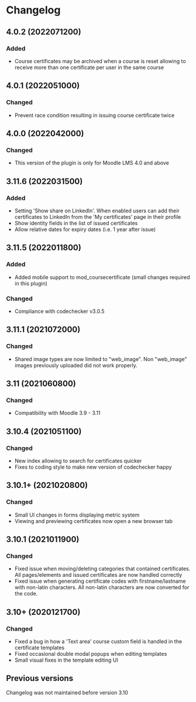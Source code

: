 # Changelog

## 4.0.2 (2022071200)
### Added
- Course certificates may be archived when a course is reset allowing to receive more than one
  certificate per user in the same course

## 4.0.1 (2022051000)
### Changed
- Prevent race condition resulting in issuing course certificate twice

## 4.0.0 (2022042000)
### Changed
- This version of the plugin is only for Moodle LMS 4.0 and above

## 3.11.6 (2022031500)
### Added
- Setting 'Show share on LinkedIn'. When enabled users can add their certificates to LinkedIn
  from the 'My certificates' page in their profile
- Show identity fields in the list of issued certificates
- Allow relative dates for expiry dates (i.e. 1 year after issue)

## 3.11.5 (2022011800)
### Added
- Added mobile support to mod_coursecertificate (small changes required in this plugin)

### Changed
- Compliance with codechecker v3.0.5

## 3.11.1 (2021072000)
### Changed
- Shared image types are now limited to "web_image". Non "web_image" images previously uploaded 
  did not work properly.

## 3.11 (2021060800)
### Changed
- Compatibility with Moodle 3.9 - 3.11

## 3.10.4 (2021051100)
### Changed
- New index allowing to search for certificates quicker
- Fixes to coding style to make new version of codechecker happy

## 3.10.1+ (2021020800)
### Changed
- Small UI changes in forms displaying metric system
- Viewing and previewing certificates now open a new browser tab

## 3.10.1 (2021011900)
### Changed
- Fixed issue when moving/deleting categories that contained certificates. All pages/elements
  and issued certificates are now handled correctly
- Fixed issue when generating certificate codes with firstname/lastname with non-latin characters.
  All non-latin characters are now converted for the code.

## 3.10+ (2020121700)
### Changed
- Fixed a bug in how a 'Text area' course custom field is handled in the certificate templates
- Fixed occasional double modal popups when editing templates
- Small visual fixes in the template editing UI

## Previous versions
Changelog was not maintained before version 3.10
